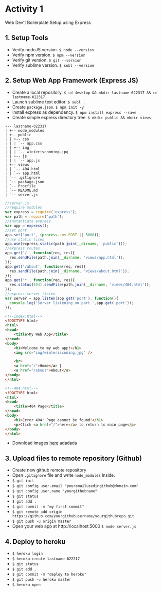 # Activity 1
Web Dev't Boilerplate Setup using Express

## 1. Setup Tools
* Verify nodeJS version. ```$ node --version```
* Verify npm version. ```$ npm --version```
* Verify git version. ```$ git --version```
* Verify sublime version. ```$ subl --version```

## 2. Setup Web App Framework (Express JS)
* Create a local repository. ```$ cd desktop && mkdir lastname-022317 && cd lastname-022317```
* Launch sublime text editor. ```$ subl .```
* Create ```package.json```. ```$ npm init -y```
* Install express as dependency. ```$ npm install express --save```
* Create simple express directory tree. ```$ mkdir public && mkdir views```
```
+-- lastname-022317
| +-- node_modules
| +-- public
| | +-- css
| | | `-- app.css
| | +-- img
| | | `-- winteriscomming.jpg
| | +-- js
| | | `-- app.js
| +-- views
| | `-- 404.html
| | `-- app.html
| `-- .gitignore
| `-- package.json
| `-- Procfile
| `-- README.md
| `-- server.js

```

```javascript
//server.js
//require modules
var express = require('express');
var path = require('path');
//instantiate express
var app = express();
//set port
app.set('port', (process.env.PORT || 5000));
//use static files
app.use(express.static(path.join(__dirname, 'public')));
//express routes
app.get('/', function(req, res){
  res.sendFile(path.join(__dirname, 'views/app.html'));
});
app.get('/about', function(req, res){
  res.sendFile(path.join(__dirname, 'views/about.html'));
});
app.get('*', function(req, res){
  res.status(404).sendFile(path.join(__dirname, 'views/404.html'));
});
//express server listen
var server = app.listen(app.get('port'), function(){
  console.log('Server listening on port ',app.get('port'));
});
```

```html
<!--index.html-->
<!DOCTYPE html>
<html>
<head>
	<title>My Web App</title>
</head>
<body>
	<h1>Welcome to my web app!</h1>
	<img src="img/winteriscoming.jpg" />

	<br>
	<a href="/">Home</a> |
	<a href="/about">About</a>
</body>
</html>
```

```html
<!--404.html-->
<!DOCTYPE html>
<html>
<head>
	<title>404 Page</title>
</head>
<body>
	<h1>Error 404: Page cannot be found!</h1>
	<p>Click <a href="/">here</a> to return to main page</p>
</body>
</html>
```

* Download images [here](https://drive.google.com/drive/folders/0By-aduulSKAMU3RxUm16Vm04cU0?usp=sharing)
adadada
## 3. Upload files to remote repository (Github)
* Create new github remote repository
* Open ```.gitignore``` file and write ```node_modules``` inside.
* ```$ git init```
* ```$ git config user.email "youremailusedingithub@domain.com"```
* ```$ git config user.name "yourgithubname"```
* ```$ git status```
* ```$ git add .```
* ```$ git commit -m "my first commit"```
* ```$ git remote add origin https://github.com/yourgithubusername/yourgithubrepo.git```
* ```$ git push -u origin master```
* Open your web app at http://localhost:5000 ```$ node server.js```

## 4. Deploy to heroku
* ```$ heroku login```
* ```$ heroku create lastname-022217```
* ```$ git status```
* ```$ git add .```
* ```$ git commit -m "deploy to heroku"```
* ```$ git push -u heroku master```
* ```$ heroku open```